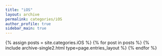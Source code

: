 ```yaml
---
title: "iOS"
layout: archive
permalink: categories/iOS
author_profile: true
sidebar_main: true
---
```


{% assign posts = site.categories.iOS %}
{% for post in posts %} {% include archive-single2.html type=page.entries_layout %} {% endfor %}